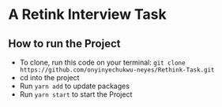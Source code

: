 # A Retink Interview Task

## How to run the Project
 * To clone, run this code on your terminal: `git clone https://github.com/onyinyechukwu-neyes/Rethink-Task.git`
 * cd into the project
 * Run `yarn add` to update packages
 * Run `yarn start` to start the Project

